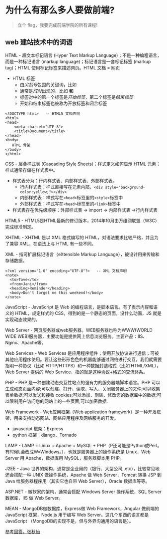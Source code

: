 # 为什么有那么多人要做前端?
>立个 flag，我要完成前端学院的所有课程!

## web 建站技术中的词语

HTML - 超文本标记语言 (Hyper Text Markup Language)；不是一种编程语言，而是一种标记语言 (markup language)；标记语言是一套标记标签 (markup tag)；HTML 使用标记标签来描述网页。HTML 文档 = 网页
* HTML 标签
    - 由*尖括号*包围的关键词，比如 <html>
    - 通常是*成对*出现的，比如 <b> 和 </b>
    - 标签对中的第一个标签是*开始标签*，第二个标签是*结束标签*
    - 开始和结束标签也被称为开放标签和闭合标签
```
<!DOCTYPE html>   -- HTML5 文档声明
<html>
<head>
    <meta charset="UTF-8">
    <title>Document</title>
</head>
<body>
   HTML 骨架 
</body>
</html>
```

CSS - 层叠样式表 (Cascading Style Sheets)；样式定义如何显示 HTML 元素；样式通常存储在样式表中。
* 样式表分为：行内样式表、内部样式表、外部样式表。
    - 行内样式表：样式直接写在元素内部，`<div style="background-color:yellow;"></div>`
    - 内部样式表：样式写在`<head>`标签里的`<style>`标签中
    - 外部样式表：样式写在`<head>`标签里的`<link>`标签中
* 样式表存在优先级顺序：外部样式表 -> import -> 内部样式表 ->行内样式表

HTML5 - HTML5是HTML最新的修订版本，2014年10月由万维网联盟（W3C）完成标准制定。

XHTML - XHTML 是以 XML 格式编写的 HTML，对语法要求比较严格，并且为了兼容 XML，在语法上与 HTML 有一些不同。

XML - 指可扩展标记语言（eXtensible Markup Language），被设计用来传输和存储数据。
```
<?xml version="1.0" encoding="UTF-8"?>   -- XML 文档声明
<note>
  <to>Tove</to>
  <from>Jani</from>
  <heading>Reminder</heading>
  <body>Don't forget me this weekend!</body>
</note>
```

JavaScript - JavaScript 是 Web 的编程语言，是脚本语言。有了表示内容和语义的 HTML，规定样式的 CSS，得到的是一个静态的页面，没什么动画，JS 就是实现动态效果的。

Web Server - 网页服务器或web服务器。WEB服务器也称为WWW(WORLD WIDE WEB)服务器，主要功能是提供网上信息浏览服务。主要产品：IIS、Nginx、Apache等。

Web Services - Web Services 是应用程序组件；使用开放协议进行通信；可被其他应用程序使用。要让这些形形色色的机器能够通过网络进行交互，我们就需要指明一种协议（比如 HTTP/HTTPS）和一种数据封装格式（比如 HTML/XML），Web Server 提供的 Web Service，指的就是这种协议+格式的交流体系。

PHP - PHP 是一种创建动态交互性站点的强有力的服务器端脚本语言。PHP 可以生成动态页面内容;可以创建、打开、读取、写入、关闭服务器上的文件;可以收集表单数据;可以发送和接收 cookies;可以添加、删除、修改您的数据库中的数据;可以限制用户访问您的网站上的一些页面;可以加密数据.

Web Framework - Web应用框架（Web application framework）是一种开发框架，用来支持动态网站、网络应用程序及网络服务的开发。
* javascript 框架：Express
* python 框架：django、Tornado

LAMP - LAMP = Linux + Apache + MySQL + PHP（P还可能是Python或Perl。有时候L会改成W=Windows。），也就是服务器上的操作系统是 Linux，Web Server 用 Apache，数据库用 MySQL，服务器脚本用 PHP。

J2EE - Java 世界的架构，通常是企业用的（银行、大型公司,.etc），比较常见地还会搭配一种 UNIX 做操作系统，Apache 做 Web Server，Tomcat 转换 JSP 到 Java 给服务器程序用（其实它也自带 Web Server），Oracle 数据库等等。

ASP.NET - 微软家的架构，通常会搭配 Windows Server 操作系统，SQL Server 数据库，IIS 做 Web Server。

MEAN - MongoDB做数据库，Express做 Web Framework，Angular 做前端的 JavaScript 框架，Node.js 用于编写 Web Server。这几个东西的语言都是 JavaScript （MongoDB的实现不是，但与外界沟通用的语言是）。

[参考回答，张秋怡](https://www.zhihu.com/question/22689579/answer/22318058)



